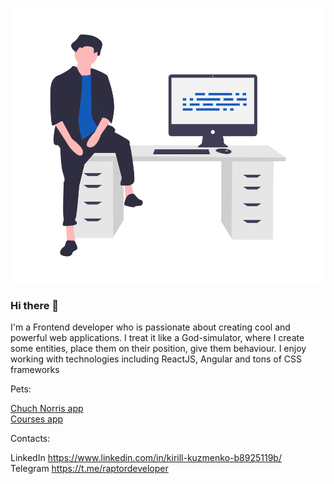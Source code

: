 ![Alt Text](https://github.com/GigaGeekKPI/GigaGeekKPI/blob/master/undraw_feeling_proud_qne1.png)
### Hi there 👋

I'm a Frontend developer who is passionate about creating cool and powerful web applications. I treat it like a God-simulator, where I create some entities, place them on their position, give them behaviour. I enjoy working with technologies including ReactJS, Angular and tons of CSS frameworks

Pets:

[Chuch Norris app](https://gigageekkpi.github.io/ChuckNorris-app/)  
[Courses app](https://gigageekkpi.github.io/Courses-app/)

Contacts:

LinkedIn https://www.linkedin.com/in/kirill-kuzmenko-b8925119b/  
Telegram https://t.me/raptordeveloper  
